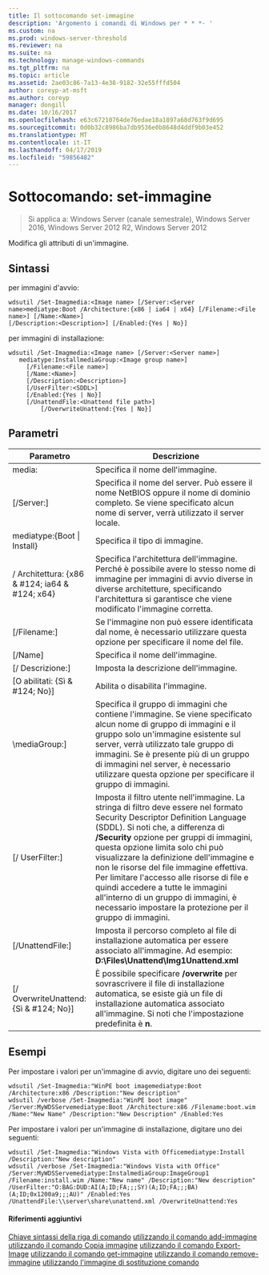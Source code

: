 ```yaml
---
title: Il sottocomando set-immagine
description: 'Argomento i comandi di Windows per * * *- '
ms.custom: na
ms.prod: windows-server-threshold
ms.reviewer: na
ms.suite: na
ms.technology: manage-windows-commands
ms.tgt_pltfrm: na
ms.topic: article
ms.assetid: 2ae03c86-7a13-4e38-9182-32e55fffd504
author: coreyp-at-msft
ms.author: coreyp
manager: dongill
ms.date: 10/16/2017
ms.openlocfilehash: e63c67210764de76edae18a1897a68d763f9d695
ms.sourcegitcommit: 0d0b32c8986ba7db9536e0b8648d4ddf9b03e452
ms.translationtype: MT
ms.contentlocale: it-IT
ms.lasthandoff: 04/17/2019
ms.locfileid: "59856482"
---
```

# <a name="subcommand-set-image"></a>Sottocomando: set-immagine

>Si applica a: Windows Server (canale semestrale), Windows Server 2016, Windows Server 2012 R2, Windows Server 2012

Modifica gli attributi di un'immagine.
## <a name="syntax"></a>Sintassi
per immagini d'avvio:
```
wdsutil /Set-Imagmedia:<Image name> [/Server:<Server name>mediatype:Boot /Architecture:{x86 | ia64 | x64} [/Filename:<File name>] [/Name:<Name>] 
[/Description:<Description>] [/Enabled:{Yes | No}]
```
per immagini di installazione:
```
wdsutil /Set-Imagmedia:<Image name> [/Server:<Server name>]
   mediatype:InstallmediaGroup:<Image group name>]
     [/Filename:<File name>]
     [/Name:<Name>]
     [/Description:<Description>]
     [/UserFilter:<SDDL>]
     [/Enabled:{Yes | No}]
     [/UnattendFile:<Unattend file path>]
         [/OverwriteUnattend:{Yes | No}]
```
## <a name="parameters"></a>Parametri
|Parametro|Descrizione|
|-------|--------|
media:<Image name>|Specifica il nome dell'immagine.|
|[/Server:<Server name>]|Specifica il nome del server. Può essere il nome NetBIOS oppure il nome di dominio completo. Se viene specificato alcun nome di server, verrà utilizzato il server locale.|
mediatype:{Boot &#124; Install}|Specifica il tipo di immagine.|
|/ Architettura: {x86 & #124; ia64 & #124; x64}|Specifica l'architettura dell'immagine. Perché è possibile avere lo stesso nome di immagine per immagini di avvio diverse in diverse architetture, specificando l'architettura si garantisce che viene modificato l'immagine corretta.|
|[/Filename:<File name>]|Se l'immagine non può essere identificata dal nome, è necessario utilizzare questa opzione per specificare il nome del file.|
|[/Name]|Specifica il nome dell'immagine.|
|[/ Descrizione:<Description>]|Imposta la descrizione dell'immagine.|
|[O abilitati: {Sì & #124; No}]|Abilita o disabilita l'immagine.|
|\mediaGroup:<Image group name>]|Specifica il gruppo di immagini che contiene l'immagine. Se viene specificato alcun nome di gruppo di immagini e il gruppo solo un'immagine esistente sul server, verrà utilizzato tale gruppo di immagini. Se è presente più di un gruppo di immagini nel server, è necessario utilizzare questa opzione per specificare il gruppo di immagini.|
|[/ UserFilter:<SDDL>]|Imposta il filtro utente nell'immagine. La stringa di filtro deve essere nel formato Security Descriptor Definition Language (SDDL). Si noti che, a differenza di **/Security** opzione per gruppi di immagini, questa opzione limita solo chi può visualizzare la definizione dell'immagine e non le risorse del file immagine effettiva. Per limitare l'accesso alle risorse di file e quindi accedere a tutte le immagini all'interno di un gruppo di immagini, è necessario impostare la protezione per il gruppo di immagini.|
|[/UnattendFile:<Unattend file path>]|Imposta il percorso completo al file di installazione automatica per essere associato all'immagine. Ad esempio:  **D:\Files\Unattend\Img1Unattend.xml**|
|[/ OverwriteUnattend: {Sì & #124; No}]|È possibile specificare **/overwrite** per sovrascrivere il file di installazione automatica, se esiste già un file di installazione automatica associato all'immagine. Si noti che l'impostazione predefinita è **n**.|
## <a name="BKMK_examples"></a>Esempi
Per impostare i valori per un'immagine di avvio, digitare uno dei seguenti:
```
wdsutil /Set-Imagmedia:"WinPE boot imagemediatype:Boot /Architecture:x86 /Description:"New description"
wdsutil /verbose /Set-Imagmedia:"WinPE boot image" /Server:MyWDSServemediatype:Boot /Architecture:x86 /Filename:boot.wim 
/Name:"New Name" /Description:"New Description" /Enabled:Yes
```
Per impostare i valori per un'immagine di installazione, digitare uno dei seguenti:
```
wdsutil /Set-Imagmedia:"Windows Vista with Officemediatype:Install /Description:"New description" 
wdsutil /verbose /Set-Imagmedia:"Windows Vista with Office" /Server:MyWDSServemediatype:InstalmediaGroup:ImageGroup1 
/Filename:install.wim /Name:"New name" /Description:"New description" /UserFilter:"O:BAG:DUD:AI(A;ID;FA;;;SY)(A;ID;FA;;;BA)(A;ID;0x1200a9;;;AU)" /Enabled:Yes /UnattendFile:\\server\share\unattend.xml /OverwriteUnattend:Yes
```
#### <a name="additional-references"></a>Riferimenti aggiuntivi
[Chiave sintassi della riga di comando](command-line-syntax-key.md)
[utilizzando il comando add-immagine](using-the-add-image-command.md)
[utilizzando il comando Copia immagine](using-the-copy-image-command.md)
[utilizzando il comando Export-Image](using-the-export-image-command.md)
[utilizzando il comando get-immagine](using-the-get-image-command.md)
[utilizzando il comando remove-immagine](using-the-remove-image-command.md)
[utilizzando l'immagine di sostituzione comando](using-the-replace-image-command.md)
